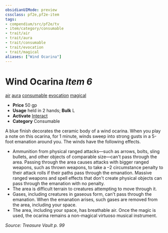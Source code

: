 ```yaml
---
obsidianUIMode: preview
cssclass: pf2e,pf2e-item
tags:
- compendium/src/pf2e/tv
- item/category/consumable
- trait/air
- trait/aura
- trait/consumable
- trait/evocation
- trait/magical
aliases: ["Wind Ocarina"]
---
```

# Wind Ocarina *Item 6*  
[air](rules/traits/air.md "Air Energy & Element Trait")  [aura](rules/traits/aura.md "Aura Combat Trait")  [consumable](rules/traits/consumable.md "Consumable Item Trait")  [evocation](rules/traits/evocation.md "Evocation School Trait")  [magical](rules/traits/magical.md "Magical Item Trait")  

- **Price** 50 gp
- **Usage** held in 2 hands; **Bulk** L
- **Activate** [Interact](rules/actions/interact.md)
- **Category** Consumable

A blue finish decorates the ceramic body of a wind ocarina. When you play a note on this ocarina, for 1 minute, winds sweep into strong gusts in a 5-foot emanation around you. The winds have the following effects.

- Ammunition from physical ranged attacks—such as arrows, bolts, sling bullets, and other objects of comparable size—can't pass through the area. Passing through the area causes attacks with bigger ranged weapons, such as thrown weapons, to take a –2 circumstance penalty to their attack rolls if their paths pass through the emanation. Massive ranged weapons and spell effects that don't create physical objects can pass through the emanation with no penalty.
- The area is difficult terrain to creatures attempting to move through it.
- Gases, including creatures in gaseous form, can't pass through the emanation. When the emanation arises, such gases are removed from the area, including your space.
- The area, including your space, has breathable air. Once the magic is used, the ocarina remains a non-magical virtuoso musical instrument.

*Source: Treasure Vault p. 99*